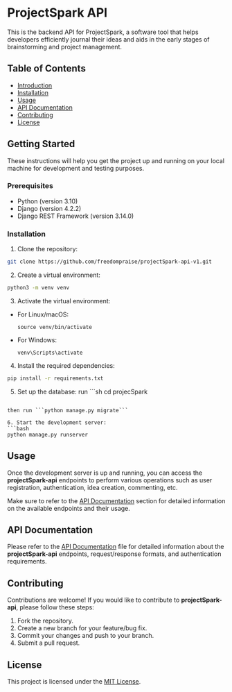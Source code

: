 # ProjectSpark API

This is the backend API for ProjectSpark, a software tool that helps developers efficiently journal their ideas and aids in the early stages of brainstorming and project management.

## Table of Contents
- [Introduction](#introduction)
- [Installation](#installation)
- [Usage](#usage)
- [API Documentation](#api-documentation)
- [Contributing](#contributing)
- [License](#license)

## Getting Started

These instructions will help you get the project up and running on your local machine for development and testing purposes.

### Prerequisites

- Python (version 3.10)
- Django (version 4.2.2)
- Django REST Framework (version 3.14.0)

### Installation

1. Clone the repository:

```bash
git clone https://github.com/freedompraise/projectSpark-api-v1.git
```

2. Create a virtual environment:

```bash 
python3 -m venv venv
```

3. Activate the virtual environment:
- For Linux/macOS:
  ```
  source venv/bin/activate
  ```
- For Windows:
  ```
  venv\Scripts\activate
  ```

4. Install the required dependencies:
```bash 
pip install -r requirements.txt
```

5. Set up the database:
run ```sh 
cd projecSpark
```

then run ```python manage.py migrate```

6. Start the development server:
```bash 
python manage.py runserver
```

## Usage
Once the development server is up and running, you can access the **projectSpark-api** endpoints to perform various operations such as user registration, authentication, idea creation, commenting, etc.

Make sure to refer to the [API Documentation](#api-documentation) section for detailed information on the available endpoints and their usage.

## API Documentation
Please refer to the [API Documentation](/docs/API_DOCUMENTATION.md) file for detailed information about the **projectSpark-api** endpoints, request/response formats, and authentication requirements.

## Contributing
Contributions are welcome! If you would like to contribute to **projectSpark-api**, please follow these steps:

1. Fork the repository.
2. Create a new branch for your feature/bug fix.
3. Commit your changes and push to your branch.
4. Submit a pull request.

## License
This project is licensed under the [MIT License](LICENSE).


